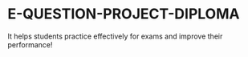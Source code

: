 # E-QUESTION-PROJECT-DIPLOMA
It helps students practice effectively for exams and improve their performance!
